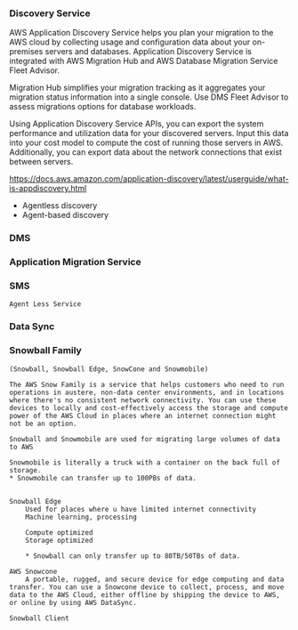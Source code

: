 ### Discovery Service

AWS Application Discovery Service helps you plan your migration to the AWS cloud by collecting usage and configuration data about your on-premises servers and databases. Application Discovery Service is integrated with AWS Migration Hub and AWS Database Migration Service Fleet Advisor. 

Migration Hub simplifies your migration tracking as it aggregates your migration status information into a single console.
Use DMS Fleet Advisor to assess migrations options for database workloads.

Using Application Discovery Service APIs, you can export the system performance and utilization data for your discovered servers. Input this data into your cost model to compute the cost of running those servers in AWS. Additionally, you can export data about the network connections that exist between servers. 


https://docs.aws.amazon.com/application-discovery/latest/userguide/what-is-appdiscovery.html


* Agentless discovery 
* Agent-based discovery

### DMS


### Application Migration Service

### SMS
    Agent Less Service

### Data Sync

### Snowball Family
    (Snowball, Snowball Edge, SnowCone and Snowmobile)

    The AWS Snow Family is a service that helps customers who need to run operations in austere, non-data center environments, and in locations where there's no consistent network connectivity. You can use these devices to locally and cost-effectively access the storage and compute power of the AWS Cloud in places where an internet connection might not be an option.

    Snowball and Snowmobile are used for migrating large volumes of data to AWS
    
    Snowmobile is literally a truck with a container on the back full of storage.
    * Snowmobile can transfer up to 100PBs of data.


    Snowball Edge
        Used for places where u have limited internet connectivity
        Machine learning, processing

        Compute optimized
        Storage optimized

        * Snowball can only transfer up to 80TB/50TBs of data.

    AWS Snowcone 
        A portable, rugged, and secure device for edge computing and data transfer. You can use a Snowcone device to collect, process, and move data to the AWS Cloud, either offline by shipping the device to AWS, or online by using AWS DataSync.

    Snowball Client


